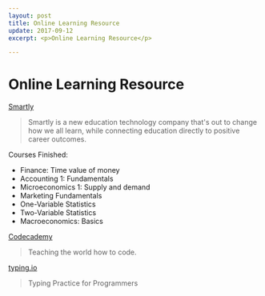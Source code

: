 ```yaml
---
layout: post
title: Online Learning Resource
update: 2017-09-12
excerpt: <p>Online Learning Resource</p>

---
```


# Online Learning Resource

[Smartly](https://smart.ly/)

> Smartly is a new education technology company that's out to change how we all learn, while connecting education directly to positive career outcomes.

Courses Finished:

- Finance: Time value of money
- Accounting 1: Fundamentals
- Microeconomics 1: Supply and demand
- Marketing Fundamentals
- One-Variable Statistics
- Two-Variable Statistics
- Macroeconomics: Basics

[Codecademy](https://www.codecademy.com/learn)

> Teaching the world how to code.


[typing.io](https://typing.io/)

> Typing Practice for Programmers

